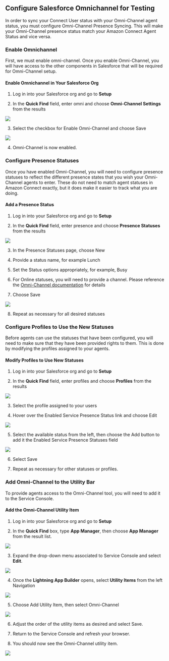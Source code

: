 Configure Salesforce Omnichannel for Testing
--------------------------------------------

In order to sync your Connect User status with your Omni-Channel agent
status, you must configure Omni-Channel Presence Syncing. This will make
your Omni-Channel presence status match your Amazon Connect Agent Status
and vice versa.

### Enable Omnichannel

First, we must enable omni-channel. Once you enable Omni-Channel, you
will have access to the other components in Salesforce that will be
required for Omni-Channel setup.

#### Enable Omnichannel in Your Salesforce Org

1.  Log in into your Salesforce org and go to **Setup**

2.  In the **Quick Find** field, enter omni and choose **Omni-Channel
    Settings** from the results
<img src="../media/image230.png" />

3.  Select the checkbox for Enable Omni-Channel and choose Save
<img src="../media/image231.png" />

4.  Omni-Channel is now enabled.

### Configure Presence Statuses

Once you have enabled Omni-Channel, you will need to configure presence
statuses to reflect the different presence states that you wish your
Omni-Channel agents to enter. These do not need to match agent statuses
in Amazon Connect exactly, but it does make it easier to track what you
are doing.

#### Add a Presence Status

1.  Log in into your Salesforce org and go to **Setup**

2.  In the **Quick Find** field, enter presence and choose **Presence
    Statuses** from the results
<img src="../media/image147.png" />

3.  In the Presence Statuses page, choose New

4.  Provide a status name, for example Lunch

5.  Set the Status options appropriately, for example, Busy

6.  For Online statuses, you will need to provide a channel. Please
    reference the [Omni-Channel
    documentation](https://help.salesforce.com/articleView?id=omnichannel_intro.htm&type=5)
    for details

7.  Choose Save
<img src="../media/image148.png" />

8.  Repeat as necessary for all desired statuses

### Configure Profiles to Use the New Statuses

Before agents can use the statuses that have been configured, you will
need to make sure that they have been provided rights to them. This is
done by modifying the profiles assigned to your agents.

#### Modify Profiles to Use New Statuses

1.  Log in into your Salesforce org and go to **Setup**

2.  In the **Quick Find** field, enter profiles and choose **Profiles**
    from the results
<img src="../media/image149.png" />

3.  Select the profile assigned to your users

4.  Hover over the Enabled Service Presence Status link and choose Edit
<img src="../media/image150.png" />

5.  Select the available status from the left, then choose the Add
    button to add it the Enabled Service Presence Statuses field
<img src="../media/image151.png" />

6.  Select Save

7.  Repeat as necessary for other statuses or profiles.

### Add Omni-Channel to the Utility Bar

To provide agents access to the Omni-Channel tool, you will need to add
it to the Service Console.

#### Add the Omni-Channel Utility Item

1.  Log in into your Salesforce org and go to **Setup**

2.  In the **Quick Find** box, type **App Manager**, then choose **App
    Manager** from the result list.
<img src="../media/image17.png" />

3.  Expand the drop-down menu associated to Service Console and select
    **Edit**.
<img src="../media/image18.png" />

4.  Once the **Lightning App Builder** opens, select **Utility Items**
    from the left Navigation
<img src="../media/image19.png" />

5.  Choose Add Utility Item, then select Omni-Channel
<img src="../media/image232.png" />

6.  Adjust the order of the utility items as desired and select Save.

7.  Return to the Service Console and refresh your browser.

8.  You should now see the Omni-Channel utility item.
<img src="../media/image233.png" />
